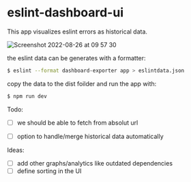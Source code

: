 # eslint-dashboard-ui


This app visualizes eslint errors as historical data.


![Screenshot 2022-08-26 at 09 57 30](https://user-images.githubusercontent.com/13223/186852735-3da785cf-d649-46b3-87c3-2221fd87b4ae.png)

the eslint data can be generates with a formatter:

```sh
$ eslint --format dashboard-exporter app > eslintdata.json
```

copy the data to the dist foilder and run the app with:

```sh
$ npm run dev
```


Todo:
- [ ] we should be able to fetch from absolut url
- [ ] option to handle/merge historical data automatically


Ideas:
- [ ] add other graphs/analytics like outdated dependencies
- [ ] define sorting in the UI
